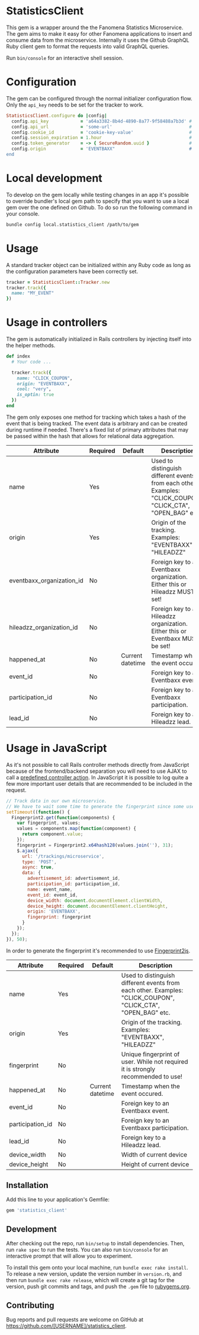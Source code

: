 # StatisticsClient
This gem is a wrapper around the the Fanomena Statistics Microservice.
The gem aims to make it easy for other Fanomena applications to insert and consume data from the microservice.
Internally it uses the Github GraphQL Ruby client gem to format the requests into valid GraphQL queries.

Run `bin/console` for an interactive shell session.

# Configuration
The gem can be configured through the normal initializer configuration flow. Only the `api_key` needs to be set for the tracker to work.

```ruby
StatisticsClient.configure do |config|
  config.api_key            = 'a64a3382-8b4d-4890-8a77-9f58488a7b3d' # Required - Key used for authentication
  config.api_url            = 'some-url'                             # Required - Allows overwriting microservice target URL for development purposes
  config.cookie_id          = 'cookie-key-value'                     # The ID used used for the cookie containing the session id
  config.session_expiration = 1.hour                                 # Time for session to expire
  config.token_generator    = -> { SecureRandom.uuid }               # Mechanism to use for generating session id
  config.origin             = 'EVENTBAXX"                            # Automatically sets ORIGIN
end
```

# Local development
To develop on the gem locally while testing changes in an app it's possible to override bundler's local gem path to specify that you want to use a local gem over the one defined on Github.
To do so run the following command in your console.

```bash
bundle config local.statistics_client /path/to/gem
```

# Usage
A standard tracker object can be initialized within any Ruby code as long as the configuration parameters have been correctly set.

```ruby
tracker = StatisticsClient::Tracker.new
tracker.track({
  name: "MY_EVENT"
})
```

# Usage in controllers
The gem is automatically initialized in Rails controllers by injecting itself into the helper methods.

```ruby
def index
  # Your code ...

  tracker.track({
    name: "CLICK_COUPON",
    origin: "EVENTBAXX",
    cool: "very",
    is_optin: true
  })
end
```

The gem only exposes one method for tracking which takes a hash of the event that is being tracked. The event data is arbitrary and can be created during runtime if needed. There's a fixed list of primary attributes that may be passed within the hash that allows for relational data aggregation.

| Attribute                 | Required | Default          | Description                                                                                                  |
|---------------------------|----------|------------------|--------------------------------------------------------------------------------------------------------------|
| name                      | Yes      |                  | Used to distinguish different events from each other. Examples: "CLICK_COUPON", "CLICK_CTA", "OPEN_BAG" etc. |
| origin                    | Yes      |                  | Origin of the tracking. Examples: "EVENTBAXX", "HILEADZZ"                                                    |
| eventbaxx_organization_id | No       |                  | Foreign key to an Eventbaxx organization. Either this or Hileadzz MUST be set!                               |
| hileadzz_organization_id  | No       |                  | Foreign key to a Hileadzz organization. Either this or Eventbaxx MUST be set!                                |
| happened_at               | No       | Current datetime | Timestamp when the event occured.                                                                            |
| event_id                  | No       |                  | Foreign key to an Eventbaxx event.                                                                           |
| participation_id          | No       |                  | Foreign key to an Eventbaxx participation.                                                                   |
| lead_id                   | No       |                  | Foreign key to a Hileadzz lead.                                                                              |

# Usage in JavaScript
As it's not possible to call Rails controller methods directly from JavaScript because of the frontend/backend separation you will need to use AJAX to call a [predefined controller action](#usage-in-controllers). In JavaScript it is possible to log quite a few more important user details that are recommended to be included in the request.

```javascript
// Track data in our own microservice.
// We have to wait some time to generate the fingerprint since some used attributes take time to load (if user has just loaded Eventbaxx)
setTimeout((function() {
  Fingerprint2.get(function(components) {
    var fingerprint, values;
    values = components.map(function(component) {
      return component.value;
    });
    fingerprint = Fingerprint2.x64hash128(values.join(''), 31);
    $.ajax({
      url: '/trackings/microservice',
      type: 'POST',
      async: true,
      data: {
        advertisement_id: advertisement_id,
        participation_id: participation_id,
        name: event_name,
        event_id: event_id,
        device_width: document.documentElement.clientWidth,
        device_height: document.documentElement.clientHeight,
        origin: 'EVENTBAXX',
        fingerprint: fingerprint
      }
    });
  });
}), 50);
```

In order to generate the fingerprint it's recommended to use [Fingerprint2js](https://github.com/Valve/fingerprintjs2).

| Attribute        | Required | Default          | Description                                                                                                  |
|------------------|----------|------------------|--------------------------------------------------------------------------------------------------------------|
| name             | Yes      |                  | Used to distinguish different events from each other. Examples: "CLICK_COUPON", "CLICK_CTA", "OPEN_BAG" etc. |
| origin           | Yes      |                  | Origin of the tracking. Examples: "EVENTBAXX", "HILEADZZ"                                                    |
| fingerprint      | No       |                  | Unique fingerprint of user. While not required it is strongly recommended to use!                            |
| happened_at      | No       | Current datetime | Timestamp when the event occured.                                                                            |
| event_id         | No       |                  | Foreign key to an Eventbaxx event.                                                                           |
| participation_id | No       |                  | Foreign key to an Eventbaxx participation.                                                                   |
| lead_id          | No       |                  | Foreign key to a Hileadzz lead.                                                                              |
| device_width     | No       |                  | Width of current device                                                                                      |
| device_height    | No       |                  | Height of current device                                                                                     |

## Installation

Add this line to your application's Gemfile:

```ruby
gem 'statistics_client'
```

## Development

After checking out the repo, run `bin/setup` to install dependencies. Then, run `rake spec` to run the tests. You can also run `bin/console` for an interactive prompt that will allow you to experiment.

To install this gem onto your local machine, run `bundle exec rake install`. To release a new version, update the version number in `version.rb`, and then run `bundle exec rake release`, which will create a git tag for the version, push git commits and tags, and push the `.gem` file to [rubygems.org](https://rubygems.org).

## Contributing

Bug reports and pull requests are welcome on GitHub at https://github.com/[USERNAME]/statistics_client.
